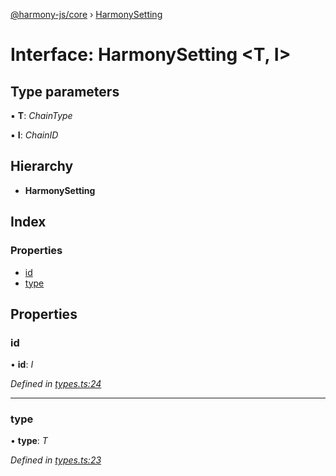 [@harmony-js/core](../globals.md) › [HarmonySetting](harmonysetting.md)

# Interface: HarmonySetting <**T, I**>

## Type parameters

▪ **T**: *ChainType*

▪ **I**: *ChainID*

## Hierarchy

* **HarmonySetting**

## Index

### Properties

* [id](harmonysetting.md#id)
* [type](harmonysetting.md#type)

## Properties

###  id

• **id**: *I*

*Defined in [types.ts:24](https://github.com/FireStack-Lab/Harmony-sdk-core/blob/436f358/packages/harmony-core/src/types.ts#L24)*

___

###  type

• **type**: *T*

*Defined in [types.ts:23](https://github.com/FireStack-Lab/Harmony-sdk-core/blob/436f358/packages/harmony-core/src/types.ts#L23)*
